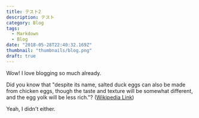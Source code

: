 ```yaml
---
title: テスト2
description: テスト
category: Blog
tags:
  - Markdown
  - Blog
date: "2018-05-28T22:40:32.169Z"
thumbnail: "thumbnails/blog.png"
draft: true
---
```


Wow! I love blogging so much already.

Did you know that "despite its name, salted duck eggs can also be made from
chicken eggs, though the taste and texture will be somewhat different, and the
egg yolk will be less rich."?
([Wikipedia Link](https://en.wikipedia.org/wiki/Salted_duck_egg))

Yeah, I didn't either.

